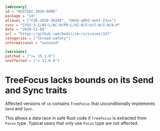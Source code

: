```toml
[advisory]
id = "RUSTSEC-2020-0096"
package = "im"
aliases = ["CVE-2020-36204", "GHSA-q9h2-4xhf-23xx"]
cvss = "CVSS:3.1/AV:L/AC:H/PR:L/UI:N/S:U/C:N/I:N/A:H"
date = "2020-11-09"
url = "https://github.com/bodil/im-rs/issues/157"
categories = ["thread-safety"]
informational = "unsound"

[versions]
patched = [">= 15.1.0"]
unaffected = ["< 12.0.0"]
```

# TreeFocus lacks bounds on its Send and Sync traits

Affected versions of `im` contains `TreeFocus` that unconditionally implements `Send` and `Sync`.

This allows a data race in safe Rust code if `TreeFocus` is extracted from `Focus` type.
Typical users that only use `Focus` type are not affected.
